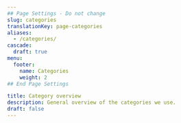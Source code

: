 ```yaml
---
## Page Settings - Do not change
slug: categories
translationKey: page-categories
aliases:
  - /categories/
cascade:
  draft: true
menu:
  footer:
    name: Categories
    weight: 2
## End Page Settings

title: Category overview
description: General overview of the categories we use.
draft: false
---
```


